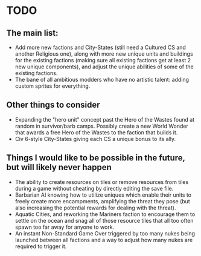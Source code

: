 # TODO

## The main list:
- Add more new factions and City-States (still need a Cultured CS and another Religious one), along with more new unique units and buildings for the existing factions (making sure all existing factions get at least 2 new unique components), and adjust the unique abilities of some of the existing factions.
- The bane of all ambitious modders who have no artistic talent: adding custom sprites for everything.

## Other things to consider
- Expanding the "hero unit" concept past the Hero of the Wastes found at random in survivor/barb camps. Possibly create a new World Wonder that awards a free Hero of the Wastes to the faction that builds it.
- Civ 6-style City-States giving each CS a unique bonus to its ally.

## Things I would like to be possible in the future, but will likely never happen
- The ability to create resources on tiles or remove resources from tiles during a game without cheating by directly editing the save file.
- Barbarian AI knowing how to utilize uniques which enable their units to freely create more encampments, amplifying the threat they pose (but also increasing the potential rewards for dealing with the threat).
- Aquatic Cities, and reworking the Mariners faction to encourage them to settle on the ocean and snag all of those resource tiles that all too often spawn too far away for anyone to work.
- An instant Non-Standard Game Over triggered by too many nukes being launched between all factions and a way to adjust how many nukes are required to trigger it.
